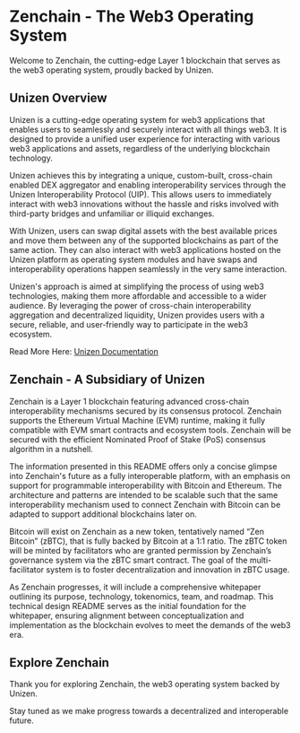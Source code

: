 # Zenchain - The Web3 Operating System

Welcome to Zenchain, the cutting-edge Layer 1 blockchain that serves as the web3 operating system, proudly backed by Unizen.

## Unizen Overview
Unizen is a cutting-edge operating system for web3 applications that enables users to seamlessly and securely interact with all things web3. It is designed to provide a unified user experience for interacting with various web3 applications and assets, regardless of the underlying blockchain technology. 

Unizen achieves this by integrating a unique, custom-built, cross-chain enabled DEX aggregator and enabling interoperability services through the Unizen Interoperability Protocol (UIP). This allows users to immediately interact with web3 innovations without the hassle and risks involved with third-party bridges and unfamiliar or illiquid exchanges.

With Unizen, users can swap digital assets with the best available prices and move them between any of the supported blockchains as part of the same action. They can also interact with web3 applications hosted on the Unizen platform as operating system modules and have swaps and interoperability operations happen seamlessly in the very same interaction.

Unizen's approach is aimed at simplifying the process of using web3 technologies, making them more affordable and accessible to a wider audience. By leveraging the power of cross-chain interoperability aggregation and decentralized liquidity, Unizen provides users with a secure, reliable, and user-friendly way to participate in the web3 ecosystem.

Read More Here: [Unizen Documentation](https://docs.unizen.io)

## Zenchain - A Subsidiary of Unizen

Zenchain is a Layer 1 blockchain featuring advanced cross-chain interoperability mechanisms secured by its consensus protocol. Zenchain supports the Ethereum Virtual Machine (EVM) runtime, making it fully compatible with EVM smart contracts and ecosystem tools. Zenchain will be secured with the efficient Nominated Proof of Stake (PoS) consensus algorithm in a nutshell.

The information presented in this README offers only a concise glimpse into Zenchain's future as a fully interoperable platform, with an emphasis on support for programmable interoperability with Bitcoin and Ethereum. The architecture and patterns are intended to be scalable such that the same interoperability mechanism used to connect Zenchain with Bitcoin can be adapted to support additional blockchains later on.

Bitcoin will exist on Zenchain as a new token, tentatively named “Zen Bitcoin” (zBTC), that is fully backed by Bitcoin at a 1:1 ratio. The zBTC token will be minted by facilitators who are granted permission by Zenchain’s governance system via the zBTC smart contract. The goal of the multi-facilitator system is to foster decentralization and innovation in zBTC usage.

As Zenchain progresses, it will include a comprehensive whitepaper outlining its purpose, technology, tokenomics, team, and roadmap. This technical design README serves as the initial foundation for the whitepaper, ensuring alignment between conceptualization and implementation as the blockchain evolves to meet the demands of the web3 era.

## Explore Zenchain

Thank you for exploring Zenchain, the web3 operating system backed by Unizen. 

Stay tuned as we make progress towards a decentralized and interoperable future.

